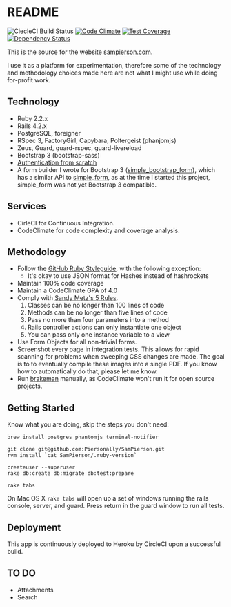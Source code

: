 # README

![CiecleCI Build Status](https://circleci.com/gh/Piersonally/SamPierson.png?circle-token=602cdb7505a807118fe29db1dba3b4e489e12dff&style=shield)
[![Code Climate](https://codeclimate.com/github/Piersonally/SamPierson.png)](https://codeclimate.com/github/Piersonally/SamPierson)
[![Test Coverage](https://codeclimate.com/github/Piersonally/SamPierson/badges/coverage.svg)](https://codeclimate.com/github/Piersonally/SamPierson)
[![Dependency Status](https://gemnasium.com/Piersonally/SamPierson.svg)](https://gemnasium.com/Piersonally/SamPierson)

This is the source for the website [sampierson.com](http://www.sampierson.com).

I use it as a platform for experimentation, therefore some of the technology
and methodology choices made here are not what I might use while doing for-profit
work.

## Technology

* Ruby 2.2.x
* Rails 4.2.x
* PostgreSQL, foreigner
* RSpec 3, FactoryGirl, Capybara, Poltergeist (phanjomjs)
* Zeus, Guard, guard-rspec, guard-livereload
* Bootstrap 3 (bootstrap-sass)
* [Authentication from scratch](http://railscasts.com/episodes/250-authentication-from-scratch-revised)
* A form builder I wrote for Bootstrap 3
  ([simple_bootstrap_form](https://github.com/Piersonally/simple_bootstrap_form)),
  which has a similar API
  to [simple\_form](https://github.com/plataformatec/simple_form),
  as at the time I started this project, simple\_form was not
  yet Bootstrap 3 compatible.

## Services

* CirleCI for Continuous Integration.
* CodeClimate for code complexity and coverage analysis.

## Methodology

* Follow the [GitHub Ruby Styleguide](https://github.com/styleguide/ruby),
  with the following exception:
  * It's okay to use JSON format for Hashes instead of hashrockets
* Maintain 100% code coverage
* Maintain a CodeClimate GPA of 4.0
* Comply with [Sandy Metz's 5 Rules](https://www.youtube.com/watch?v=npOGOmkxuio).
  1. Classes can be no longer than 100 lines of code
  2. Methods can be no longer than five lines of code
  3. Pass no more than four parameters into a method
  4. Rails controller actions can only instantiate one object
  5. You can pass only one instance variable to a view
* Use Form Objects for all non-trivial forms.
* Screenshot every page in integration tests.  This allows for rapid scanning
  for problems when sweeping CSS changes are made.  The goal is to to eventually
  compile these images into a single PDF.  If you know how to automatically do
  that, please let me know.
* Run [brakeman](http://brakemanscanner.org/) manually, as CodeClimate won't run
  it for open source projects.

## Getting Started

Know what you are doing, skip the steps you don't need:

    brew install postgres phantomjs terminal-notifier

    git clone git@github.com:Piersonally/SamPierson.git
    rvm install `cat SamPierson/.ruby-version`

    createuser --superuser
    rake db:create db:migrate db:test:prepare

    rake tabs

On Mac OS X `rake tabs` will open up a set of windows running the rails console,
server, and guard.  Press return in the guard window to run all tests.

## Deployment

This app is continuously deployed to Heroku by CircleCI upon a successful build.

## TO DO

* Attachments
* Search
